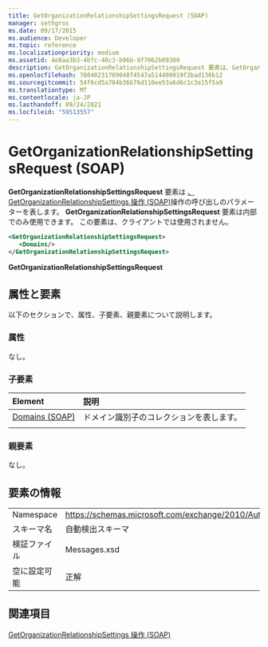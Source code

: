 ```yaml
---
title: GetOrganizationRelationshipSettingsRequest (SOAP)
manager: sethgros
ms.date: 09/17/2015
ms.audience: Developer
ms.topic: reference
ms.localizationpriority: medium
ms.assetid: 4e8aa3b3-4bfc-40c3-b96b-9f7062b09309
description: GetOrganizationRelationshipSettingsRequest 要素は、GetOrganizationRelationshipSettings 操作 (SOAP) 操作の呼び出しのパラメーターを表します。 GetOrganizationRelationshipSettingsRequest 要素は内部でのみ使用できます。 この要素は、クライアントでは使用されません。
ms.openlocfilehash: 78040231709048f4547a514400019f2bad136b12
ms.sourcegitcommit: 54f6cd5a704b36b76d110ee53a6d6c1c3e15f5a9
ms.translationtype: MT
ms.contentlocale: ja-JP
ms.lasthandoff: 09/24/2021
ms.locfileid: "59513557"
---
```

# <a name="getorganizationrelationshipsettingsrequest-soap"></a>GetOrganizationRelationshipSettingsRequest (SOAP)

**GetOrganizationRelationshipSettingsRequest** 要素は [、GetOrganizationRelationshipSettings 操作 (SOAP)](getorganizationrelationshipsettings-operation-soap.md)操作の呼び出しのパラメーターを表します。 **GetOrganizationRelationshipSettingsRequest** 要素は内部でのみ使用できます。 この要素は、クライアントでは使用されません。 
  
```XML
<GetOrganizationRelationshipSettingsRequest>
   <Domains/>
</GetOrganizationRelationshipSettingsRequest>
```

 **GetOrganizationRelationshipSettingsRequest**
## <a name="attributes-and-elements"></a>属性と要素

以下のセクションで、属性、子要素、親要素について説明します。
  
### <a name="attributes"></a>属性

なし。
  
### <a name="child-elements"></a>子要素

|**Element**|**説明**|
|:-----|:-----|
|[Domains (SOAP)](domains-soap.md) <br/> |ドメイン識別子のコレクションを表します。  <br/> |
|||
   
### <a name="parent-elements"></a>親要素

なし。
  
## <a name="element-information"></a>要素の情報

|||
|:-----|:-----|
|Namespace  <br/> |https://schemas.microsoft.com/exchange/2010/Autodiscover  <br/> |
|スキーマ名  <br/> |自動検出スキーマ  <br/> |
|検証ファイル  <br/> |Messages.xsd  <br/> |
|空に設定可能  <br/> |正解  <br/> |
   
## <a name="see-also"></a>関連項目



[GetOrganizationRelationshipSettings 操作 (SOAP)](getorganizationrelationshipsettings-operation-soap.md)

